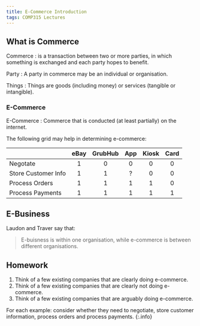 ```yaml
---
title: E-Commerce Introduction
tags: COMP315 Lectures
---
```


## What is Commerce

Commerce
: is a transaction between two or more parties, in which something is exchanged and each party hopes to benefit.

Party
: A party in commerce may be an individual or organisation.

Things
: Things are goods (including money) or services (tangible or intangible).

### E-Commerce
E-Commerce
: Commerce that is conducted (at least partially) on the internet.

The following grid may help in determining e-commerce:

| | eBay | GrubHub | App | Kiosk | Card |
| :-- | :-: | :-: | :-: | :-: | :-: |
| Negotate | 1 | 0 | 0 | 0 | 0 |
| Store Customer Info | 1 | 1 | ? | 0 | 0 |
| Process Orders | 1 | 1 | 1 | 1 | 0 |
| Process Payments | 1 | 1 | 1 | 1 | 1 |

## E-Business
Laudon and Traver say that:

> E-buisness is within one organisation, while e-commerce is between different organisations.

## Homework
1. Think of a few existing companies that are clearly doing e-commerce.
1. Think of a few existing companies that are clearly not doing e-commerce.
1. Think of a few existing companies that are arguably doing e-commerce.

For each example: consider whether they need to negotiate, store customer information, process orders and process payments.
{:.info}